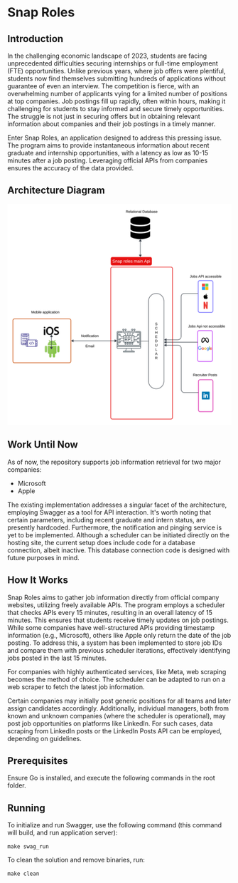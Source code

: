 # Snap Roles

## Introduction

In the challenging economic landscape of 2023, students are facing unprecedented difficulties securing internships or full-time employment (FTE) opportunities. Unlike previous years, where job offers were plentiful, students now find themselves submitting hundreds of applications without guarantee of even an interview. The competition is fierce, with an overwhelming number of applicants vying for a limited number of positions at top companies. Job postings fill up rapidly, often within hours, making it challenging for students to stay informed and secure timely opportunities. The struggle is not just in securing offers but in obtaining relevant information about companies and their job postings in a timely manner.

Enter Snap Roles, an application designed to address this pressing issue. The program aims to provide instantaneous information about recent graduate and internship opportunities, with a latency as low as 10-15 minutes after a job posting. Leveraging official APIs from companies ensures the accuracy of the data provided.

## Architecture Diagram
![Architecture Diagram](assets/images/arch_diagram.png)

## Work Until Now
As of now, the repository supports job information retrieval for two major companies:
- Microsoft
- Apple

The existing implementation addresses a singular facet of the architecture, employing Swagger as a tool for API interaction. It's worth noting that certain parameters, including recent graduate and intern status, are presently hardcoded. Furthermore, the notification and pinging service is yet to be implemented. Although a scheduler can be initiated directly on the hosting site, the current setup does include code for a database connection, albeit inactive. This database connection code is designed with future purposes in mind.

## How It Works
Snap Roles aims to gather job information directly from official company websites, utilizing freely available APIs. The program employs a scheduler that checks APIs every 15 minutes, resulting in an overall latency of 15 minutes. This ensures that students receive timely updates on job postings. While some companies have well-structured APIs providing timestamp information (e.g., Microsoft), others like Apple only return the date of the job posting. To address this, a system has been implemented to store job IDs and compare them with previous scheduler iterations, effectively identifying jobs posted in the last 15 minutes.

For companies with highly authenticated services, like Meta, web scraping becomes the method of choice. The scheduler can be adapted to run on a web scraper to fetch the latest job information.

Certain companies may initially post generic positions for all teams and later assign candidates accordingly. Additionally, individual managers, both from known and unknown companies (where the scheduler is operational), may post job opportunities on platforms like LinkedIn. For such cases, data scraping from LinkedIn posts or the LinkedIn Posts API can be employed, depending on guidelines.

## Prerequisites
Ensure Go is installed, and execute the following commands in the root folder.

## Running
To initialize and run Swagger, use the following command (this command will build, and run application server):
```
make swag_run
```

To clean the solution and remove binaries, run:
```
make clean
```
